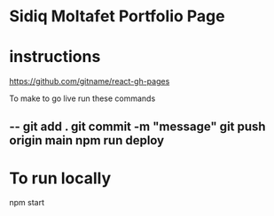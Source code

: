 # Sidiq Moltafet Portfolio Page

# instructions 
https://github.com/gitname/react-gh-pages


To make to go live run these commands

--
git add .
git commit -m "message"
git push origin main
npm run deploy
--

# To run locally
npm start